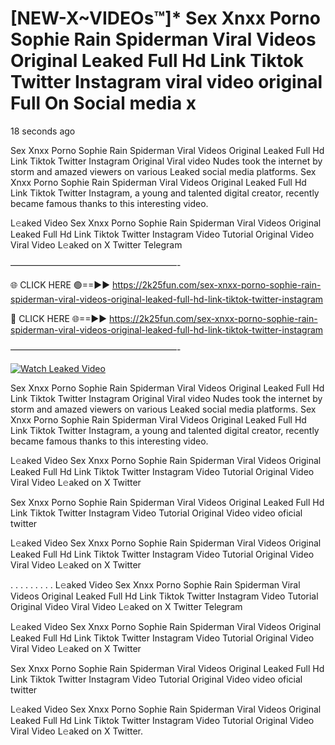 # [NEW-X~VIDEOs™]* Sex ️Xnxx ️Porno Sophie Rain Spiderman Viral Videos Original Leaked Full Hd Link Tiktok Twitter Instagram viral video original Full On Social media x

18 seconds ago

Sex ️Xnxx ️Porno Sophie Rain Spiderman Viral Videos Original Leaked Full Hd Link Tiktok Twitter Instagram Original Viral video Nudes took the internet by storm and amazed viewers on various Leaked social media platforms. Sex ️Xnxx ️Porno Sophie Rain Spiderman Viral Videos Original Leaked Full Hd Link Tiktok Twitter Instagram, a young and talented digital creator, recently became famous thanks to this interesting video.

L𝚎aked Video Sex ️Xnxx ️Porno Sophie Rain Spiderman Viral Videos Original Leaked Full Hd Link Tiktok Twitter Instagram Video Tutorial Original Video Viral Video L𝚎aked on X Twitter Telegram

———————————————————-

🌐 CLICK HERE 🟢==►► https://2k25fun.com/sex-️xnxx-️porno-sophie-rain-spiderman-viral-videos-original-leaked-full-hd-link-tiktok-twitter-instagram

🔴 CLICK HERE 🌐==►► https://2k25fun.com/sex-️xnxx-️porno-sophie-rain-spiderman-viral-videos-original-leaked-full-hd-link-tiktok-twitter-instagram

———————————————————-

[![Watch Leaked Video](https://miro.medium.com/v2/resize:fit:828/format:webp/1*cilzJN44JGOrTw9NJCrNHA.gif "Watch Leaked Video")](https://2k25fun.com/sex-️xnxx-️porno-sophie-rain-spiderman-viral-videos-original-leaked-full-hd-link-tiktok-twitter-instagram)

Sex ️Xnxx ️Porno Sophie Rain Spiderman Viral Videos Original Leaked Full Hd Link Tiktok Twitter Instagram Original Viral video Nudes took the internet by storm and amazed viewers on various Leaked social media platforms. Sex ️Xnxx ️Porno Sophie Rain Spiderman Viral Videos Original Leaked Full Hd Link Tiktok Twitter Instagram, a young and talented digital creator, recently became famous thanks to this interesting video.

L𝚎aked Video Sex ️Xnxx ️Porno Sophie Rain Spiderman Viral Videos Original Leaked Full Hd Link Tiktok Twitter Instagram Video Tutorial Original Video Viral Video L𝚎aked on X Twitter

Sex ️Xnxx ️Porno Sophie Rain Spiderman Viral Videos Original Leaked Full Hd Link Tiktok Twitter Instagram Video Tutorial Original Video video oficial twitter

L𝚎aked Video Sex ️Xnxx ️Porno Sophie Rain Spiderman Viral Videos Original Leaked Full Hd Link Tiktok Twitter Instagram Video Tutorial Original Video Viral Video L𝚎aked on X Twitter

. . . . . . . . . L𝚎aked Video Sex ️Xnxx ️Porno Sophie Rain Spiderman Viral Videos Original Leaked Full Hd Link Tiktok Twitter Instagram Video Tutorial Original Video Viral Video L𝚎aked on X Twitter Telegram

L𝚎aked Video Sex ️Xnxx ️Porno Sophie Rain Spiderman Viral Videos Original Leaked Full Hd Link Tiktok Twitter Instagram Video Tutorial Original Video Viral Video L𝚎aked on X Twitter

Sex ️Xnxx ️Porno Sophie Rain Spiderman Viral Videos Original Leaked Full Hd Link Tiktok Twitter Instagram Video Tutorial Original Video video oficial twitter

L𝚎aked Video Sex ️Xnxx ️Porno Sophie Rain Spiderman Viral Videos Original Leaked Full Hd Link Tiktok Twitter Instagram Video Tutorial Original Video Viral Video L𝚎aked on X Twitter.